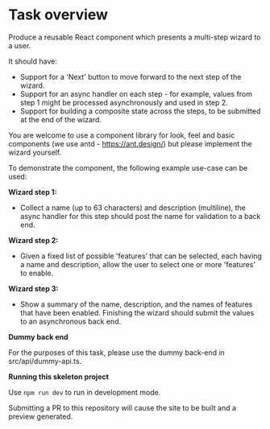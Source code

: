 # Task overview

Produce a reusable React component which presents a multi-step wizard to a user.

It should have:
* Support for a 'Next' button to move forward to the next step of the wizard.
* Support for an async handler on each step - for example, values from step 1 might be processed asynchronously and used in step 2.
* Support for building a composite state across the steps, to be submitted at the end of the wizard.

You are welcome to use a component library for look, feel and basic components (we use antd - https://ant.design/) but please implement the wizard yourself.

To demonstrate the component, the following example use-case can be used:

**Wizard step 1:**

* Collect a name (up to 63 characters) and description (multiline), the async handler for this step should post the name for validation to a back end.

**Wizard step 2:**

* Given a fixed list of possible 'features' that can be selected, each having a name and description, allow the user to select one or more 'features' to enable.

**Wizard step 3:**

* Show a summary of the name, description, and the names of features that have been enabled. Finishing the wizard should submit the values to an asynchronous back end.

**Dummy back end**

For the purposes of this task, please use the dummy back-end in src/api/dummy-api.ts.

**Running this skeleton project**

Use `npm run dev` to run in development mode. 

Submitting a PR to this repository will cause the site to be built and a preview generated.